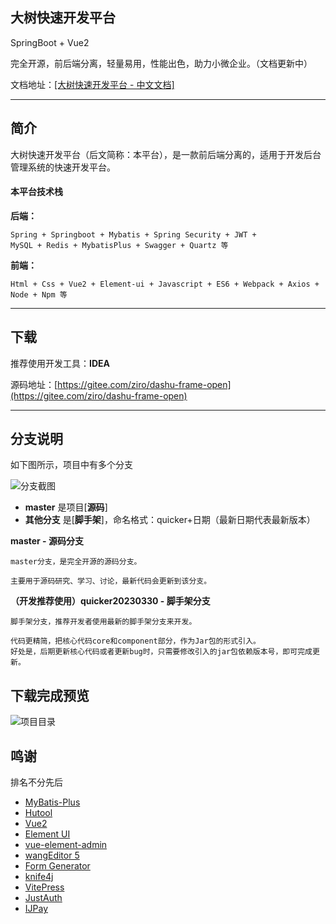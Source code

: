 ## 大树快速开发平台

SpringBoot + Vue2  

完全开源，前后端分离，轻量易用，性能出色，助力小微企业。（文档更新中）  

文档地址：[[大树快速开发平台 - 中文文档]](http://docs.java119.cn/)  


---
## 简介

大树快速开发平台（后文简称：本平台），是一款前后端分离的，适用于开发后台管理系统的快速开发平台。

#### 本平台技术栈
**后端：**
``` 
Spring + Springboot + Mybatis + Spring Security + JWT +
MySQL + Redis + MybatisPlus + Swagger + Quartz 等
```

**前端：**
```
Html + Css + Vue2 + Element-ui + Javascript + ES6 + Webpack + Axios +
Node + Npm 等
```

---
## 下载

推荐使用开发工具：**IDEA**

源码地址：[https://gitee.com/ziro/dashu-frame-open](https://gitee.com/ziro/dashu-frame-open)


---
## 分支说明

如下图所示，项目中有多个分支

![分支截图](https://gitee.com/ziro/dashu-frame-docs/raw/master/docs/public/img/fenzhi.png)

- **master** 是项目[**源码**]
- **其他分支** 是[**脚手架**]，命名格式：quicker+日期（最新日期代表最新版本）

**master - 源码分支**
```
master分支，是完全开源的源码分支。

主要用于源码研究、学习、讨论，最新代码会更新到该分支。
```

**（开发推荐使用）quicker20230330 - 脚手架分支**
```
脚手架分支，推荐开发者使用最新的脚手架分支来开发。

代码更精简，把核心代码core和component部分，作为Jar包的形式引入。
好处是，后期更新核心代码或者更新bug时，只需要修改引入的jar包依赖版本号，即可完成更新。
```

## 下载完成预览
![项目目录](https://gitee.com/ziro/dashu-frame-docs/raw/master/docs/public/img/mulu.png)

## 鸣谢
排名不分先后

- [MyBatis-Plus](https://baomidou.com/)
- [Hutool](https://www.hutool.cn/)
- [Vue2](https://v2.cn.vuejs.org/)
- [Element UI](https://element.eleme.cn/)
- [vue-element-admin](https://panjiachen.gitee.io/vue-element-admin-site/zh/)
- [wangEditor 5](https://www.wangeditor.com/)
- [Form Generator](https://mrhj.gitee.io/form-generator/#/)
- [knife4j](https://doc.xiaominfo.com/)
- [VitePress](https://vitepress.dev/)
- [JustAuth](https://justauth.cn/)
- [IJPay](https://javen205.gitee.io/ijpay/)



